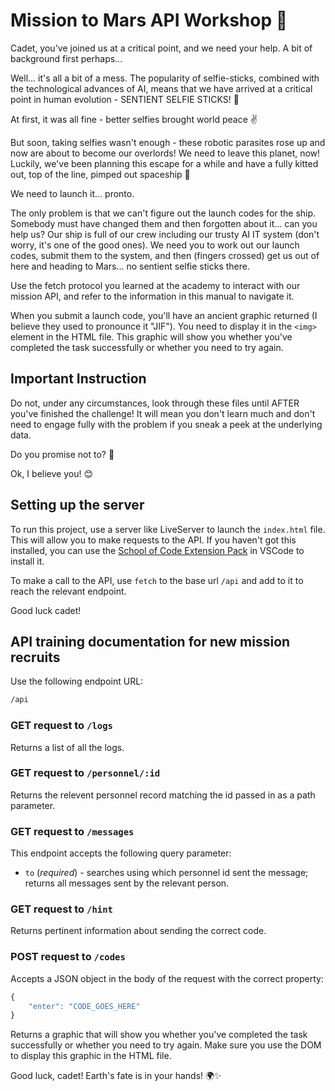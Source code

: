# Mission to Mars API Workshop 🚀

Cadet, you've joined us at a critical point, and we need your help. A bit of background first perhaps...

Well... it's all a bit of a mess. The popularity of selfie-sticks, combined with the technological advances of AI, means that we have arrived at a critical point in human evolution - SENTIENT SELFIE STICKS! 🤖

At first, it was all fine - better selfies brought world peace ✌️

But soon, taking selfies wasn't enough - these robotic parasites rose up and now are about to become our overlords! We need to leave this planet, now! Luckily, we've been planning this escape for a while and have a fully kitted out, top of the line, pimped out spaceship 🚀

We need to launch it... pronto.

The only problem is that we can't figure out the launch codes for the ship. Somebody must have changed them and then forgotten about it... can you help us? Our ship is full of our crew including our trusty AI IT system (don't worry, it's one of the good ones). We need you to work out our launch codes, submit them to the system, and then (fingers crossed) get us out of here and heading to Mars... no sentient selfie sticks there.

Use the fetch protocol you learned at the academy to interact with our mission API, and refer to the information in this manual to navigate it.

When you submit a launch code, you'll have an ancient graphic returned (I believe they used to pronounce it "JIF"). You need to display it in the `<img>` element in the HTML file. This graphic will show you whether you've completed the task successfully or whether you need to try again.

## Important Instruction

Do not, under any circumstances, look through these files until AFTER you've finished the challenge! It will mean you don't learn much and don't need to engage fully with the problem if you sneak a peek at the underlying data.

Do you promise not to? 🤨

Ok, I believe you! 😊

## Setting up the server

To run this project, use a server like LiveServer to launch the `index.html` file. This will allow you to make requests to the API. If you haven't got this installed, you can use the [School of Code Extension Pack](https://marketplace.visualstudio.com/items?itemName=sochq.school-of-code-bootcamp-extensions) in VSCode to install it.

To make a call to the API, use `fetch` to the base url `/api` and add to it to reach the relevant endpoint.

Good luck cadet!

## API training documentation for new mission recruits

Use the following endpoint URL:

```bash
/api
```

### GET request to `/logs`

Returns a list of all the logs.

### GET request to `/personnel/:id`

Returns the relevent personnel record matching the id passed in as a path parameter.

### GET request to `/messages`

This endpoint accepts the following query parameter:

- `to` (*required*) - searches using which personnel id sent the message; returns all messages sent by the relevant person.

### GET request to `/hint`

Returns pertinent information about sending the correct code.

### POST request to `/codes`

Accepts a JSON object in the body of the request with the correct property:

```js
{
    "enter": "CODE_GOES_HERE"
}
```

Returns a graphic that will show you whether you've completed the task successfully or whether you need to try again. Make sure you use the DOM to display this graphic in the HTML file.

Good luck, cadet! Earth's fate is in your hands! 🌍✨
